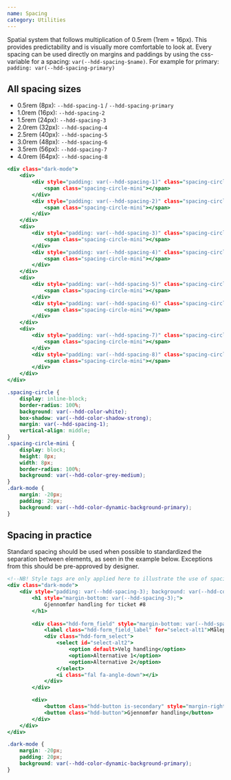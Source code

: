 ```yaml
---
name: Spacing
category: Utilities
---
```


Spatial system that follows multiplication of 0.5rem (1rem = 16px). This provides predictability and is visually more comfortable to look at. Every spacing can be used directly on margins and paddings by using the css-variable for a spacing: `var(--hdd-spacing-$name)`. For example for primary: `padding: var(--hdd-spacing-primary)`

## All spacing sizes

- 0.5rem (8px):  `--hdd-spacing-1` / `--hdd-spacing-primary`
- 1.0rem (16px): `--hdd-spacing-2`
- 1.5rem (24px): `--hdd-spacing-3`
- 2.0rem (32px): `--hdd-spacing-4`
- 2.5rem (40px): `--hdd-spacing-5`
- 3.0rem (48px): `--hdd-spacing-6`
- 3.5rem (56px): `--hdd-spacing-7`
- 4.0rem (64px): `--hdd-spacing-8`

```spacing.html
<div class="dark-mode">
	<div>
		<div style="padding: var(--hdd-spacing-1)" class="spacing-circle">
			<span class="spacing-circle-mini"></span>
		</div>
		<div style="padding: var(--hdd-spacing-2)" class="spacing-circle">
			<span class="spacing-circle-mini"></span>
		</div>
	</div>
	<div>
		<div style="padding: var(--hdd-spacing-3)" class="spacing-circle">
			<span class="spacing-circle-mini"></span>
		</div>
		<div style="padding: var(--hdd-spacing-4)" class="spacing-circle">
			<span class="spacing-circle-mini"></span>
		</div>
	</div>
	<div>
		<div style="padding: var(--hdd-spacing-5)" class="spacing-circle">
			<span class="spacing-circle-mini"></span>
		</div>
		<div style="padding: var(--hdd-spacing-6)" class="spacing-circle">
			<span class="spacing-circle-mini"></span>
		</div>
	</div>
	<div>
		<div style="padding: var(--hdd-spacing-7)" class="spacing-circle">
			<span class="spacing-circle-mini"></span>
		</div>
		<div style="padding: var(--hdd-spacing-8)" class="spacing-circle">
			<span class="spacing-circle-mini"></span>
		</div>
	</div>
</div>
```

```spacing.css	hidden
.spacing-circle {
	display: inline-block; 
	border-radius: 100%; 
	background: var(--hdd-color-white); 
	box-shadow: var(--hdd-color-shadow-strong); 
	margin: var(--hdd-spacing-1); 
	vertical-align: middle;
}
.spacing-circle-mini {
	display: block; 
	height: 8px; 
	width: 8px; 
	border-radius: 100%; 
	background: var(--hdd-color-grey-medium); 
}
.dark-mode {
	margin: -20px;
    padding: 20px;
    background: var(--hdd-color-dynamic-background-primary);
}
```

## Spacing in practice
Standard spacing should be used when possible to standardized the separation between elements, as seen in the example below. Exceptions from this should be pre-approved by designer.

```spacing-realistic.html
<!--NB! Style tags are only applied here to illustrate the use of spacing variables. -->
<div class="dark-mode">
	<div style="padding: var(--hdd-spacing-3); background: var(--hdd-color-dynamic-background-secondary); border-radius: 5px;">
		<h1 style="margin-bottom: var(--hdd-spacing-3);">
			Gjennomfør handling for ticket #8
		</h1>
		
		<div class="hdd-form_field" style="margin-bottom: var(--hdd-spacing-2)">
			<label class="hdd-form_field_label" for="select-alt1">Målepunkt</label>
			<div class="hdd-form_select">
				<select id="select-alt2">
					<option default>Velg handling</option>
					<option>Alternative 1</option>
					<option>Alternative 2</option>
				</select>
				<i class="fal fa-angle-down"></i>
			</div>
		</div>

		<div>
			<button class="hdd-button is-secondary" style="margin-right: var(--hdd-spacing-2);">Avbryt</button>
			<button class="hdd-button">Gjennomfør handling</button>
		</div>
	</div>
</div>
```

```spacing-realistic.css
.dark-mode {
	margin: -20px;
	padding: 20px;
	background: var(--hdd-color-dynamic-background-primary);
}
```
